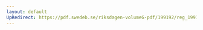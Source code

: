 ```yaml
---
layout: default
UpRedirect: https://pdf.swedeb.se/riksdagen-volumeG-pdf/199192/reg_199192/reg_199192_0841.pdf
---
```

